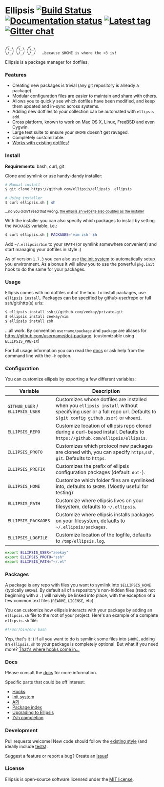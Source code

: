 # Ellipsis [![Build Status][travis-image]][travis-url] [![Documentation status][docs-image]][docs-url] [![Latest tag][tag-image]][tag-url] [![Gitter chat][gitter-image]][gitter-url]

```
 _    _    _
/\_\ /\_\ /\_\
\/_/ \/_/ \/_/   …because $HOME is where the <3 is!
```

Ellipsis is a package manager for dotfiles.

### Features
- Creating new packages is trivial (any git repository is already a package).
- Modular configuration files are easier to maintain and share with others.
- Allows you to quickly see which dotfiles have been modified, and keep them
  updated and in-sync across systems.
- Adding new dotfiles to your collection can be automated with `ellipsis add`.
- Cross platform, known to work on Mac OS X, Linux, FreeBSD and even Cygwin.
- Large test suite to ensure your `$HOME` doesn't get ravaged.
- Completely customizable.
- [Works with existing dotfiles!][docs-upgrading]

### Install
**Requirements:** bash, curl, git

Clone and symlink or use handy-dandy installer:

```bash
# Manual install
$ git clone https://github.com/ellipsis/ellipsis .ellipsis

# Using installer
$ curl ellipsis.sh | sh
```

<sup>...no you didn't read that wrong, [the ellipsis.sh website also doubles as the installer][installer]</sup>

With the installer you can also specify which packages to install by setting
the `PACKAGES` variable, i.e.:

```bash
$ curl ellipsis.sh | PACKAGES='vim zsh' sh
```

Add `~/.ellipsis/bin` to your `$PATH` (or symlink somewhere convenient) and
start managing your dotfiles in style :)

As of version `1.7.3` you can also use [the init system][docs-init] to
automatically setup you environment. As a bonus it will allow you to use the
powerful `pkg.init` hook to do the same for your packages.

### Usage
Ellipsis comes with no dotfiles out of the box. To install packages, use
`ellipsis install`. Packages can be specified by github-user/repo or full
ssh/git/http(s) urls:

```bash
$ ellipsis install ssh://github.com/zeekay/private.git
$ ellipsis install zeekay/vim
$ ellipsis install zsh
```

...all work. By convention `username/package` and `package` are aliases for
https://github.com/username/dot-package. (customizable using `ELLIPSIS_PREFIX`)

For full usage information you can read the [docs][docs-usage] or ask help from
the command line with the `-h` option.

### Configuration
You can customize ellipsis by exporting a few different variables:

| Variable                        | Description                                                                                                                                                          |
|---------------------------------|----------------------------------------------------------------------------------------------------------------------------------------------------------------------|
| `GITHUB_USER` / `ELLIPSIS_USER` | Customizes whose dotfiles are installed when you `ellipsis install` without specifying user or a full repo url. Defaults to `$(git config github.user)` or `whoami`. |
| `ELLIPSIS_REPO`                 | Customize location of ellipsis repo cloned during a curl-based install. Defaults to `https://github.com/ellipsis/ellipsis`.                                          |
| `ELLIPSIS_PROTO`                | Customizes which protocol new packages are cloned with, you can specify `https`,`ssh`, `git`. Defaults to `https`.                                                   |
| `ELLIPSIS_PREFIX`               | Customizes the prefix of ellipsis configuration packages (default: `dot-`).                                                                                                            |
| `ELLIPSIS_HOME`                 | Customize which folder files are symlinked into, defaults to `$HOME`. (Mostly useful for testing)                                                                    |
| `ELLIPSIS_PATH`                 | Customize where ellipsis lives on your filesystem, defaults to `~/.ellipsis`.                                                                                        |
| `ELLIPSIS_PACKAGES`             | Customize where ellipsis installs packages on your filesystem, defaults to `~/.ellipsis/packages`.                                                                   |
| `ELLIPSIS_LOGFILE`              | Customize location of the logfile, defaults to `/tmp/ellipsis.log`.                                                                                                  |

```bash
export ELLIPSIS_USER="zeekay"
export ELLIPSIS_PROTO="ssh"
export ELLIPSIS_PATH="~/.el"
```

### Packages
A package is any repo with files you want to symlink into `$ELLIPSIS_HOME`
(typically `$HOME`). By default all of a repository's non-hidden files (read:
not beginning with a `.`) will naively be linked into place, with the exception
of a few common text files (`README`, `LICENSE`, etc).

You can customize how ellipsis interacts with your package by adding an
`ellipsis.sh` file to the root of your project. Here's an example of a complete
`ellipsis.sh` file:

```bash
#!/usr/bin/env bash
```

Yep, that's it :) If all you want to do is symlink some files into `$HOME`,
adding an `ellipsis.sh` to your package is completely optional. But what if you
need more? [That's where hooks come in...][docs-hooks]

### Docs
Please consult the [docs][docs-url] for more information.

Specific parts that could be off interest:
- [Hooks][docs-hooks]
- [Init system][docs-init]
- [API][docs-api]
- [Package index][docs-pkgindex]
- [Upgrading to Ellipsis][docs-upgrading]
- [Zsh completion][docs-completion]

### Development
Pull requests welcome! New code should follow the [existing style][style-guide]
(and ideally include [tests][bats]).

Suggest a feature or report a bug? Create an [issue][issues]!

### License
Ellipsis is open-source software licensed under the [MIT license][mit-license].

[travis-image]: https://img.shields.io/travis/ellipsis/ellipsis.svg
[travis-url]:   https://travis-ci.org/ellipsis/ellipsis
[docs-image]:   https://readthedocs.org/projects/ellipsis/badge/?version=master
[docs-url]:     http://docs.ellipsis.sh
[tag-image]:    https://img.shields.io/github/tag/ellipsis/ellipsis.svg
[tag-url]:      https://github.com/ellipsis/ellipsis/tags
[gitter-image]: https://badges.gitter.im/ellipsis/ellipsis.svg
[gitter-url]:   https://gitter.im/ellipsis/ellipsis

[docs-installation]:    http://docs.ellipsis.sh/install
[docs-usage]:           http://docs.ellipsis.sh/usage
[docs-packages]:        http://docs.ellipsis.sh/packages
[docs-hooks]:           http://docs.ellipsis.sh/hooks
[docs-init]:            http://docs.ellipsis.sh/init
[docs-api]:             http://docs.ellipsis.sh/api
[docs-pkgindex]:        http://docs.ellipsis.sh/pkgindex
[docs-upgrading]:       http://docs.ellipsis.sh/upgrading
[docs-completion]:      http://docs.ellipsis.sh/completion

[bats]:         https://github.com/sstephenson/bats
[installer]:    https://github.com/ellipsis/ellipsis/blob/gh-pages/index.html
[style-guide]:  https://google.github.io/styleguide/shell.xml
[issues]:       http://github.com/ellipsis/ellipsis/issues
[mit-license]:  http://opensource.org/licenses/MIT
